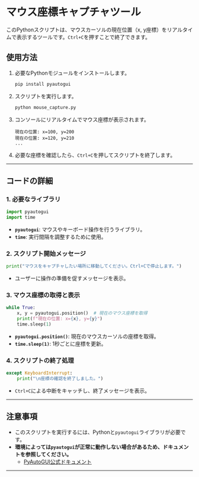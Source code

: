 
# マウス座標キャプチャツール

このPythonスクリプトは、マウスカーソルの現在位置（x, y座標）をリアルタイムで表示するツールです。`Ctrl+C`を押すことで終了できます。

## 使用方法

1. 必要なPythonモジュールをインストールします。
   ```bash
   pip install pyautogui
   ```

2. スクリプトを実行します。
   ```bash
   python mouse_capture.py
   ```

3. コンソールにリアルタイムでマウス座標が表示されます。
   ```
   現在の位置: x=100, y=200
   現在の位置: x=120, y=210
   ...
   ```

6. 必要な座標を確認したら、`Ctrl+C`を押してスクリプトを終了します。

---

## コードの詳細

### 1. 必要なライブラリ
```python
import pyautogui
import time
```
- **`pyautogui`**: マウスやキーボード操作を行うライブラリ。
- **`time`**: 実行間隔を調整するために使用。

### 2. スクリプト開始メッセージ
```python
print("マウスをキャプチャしたい場所に移動してください。Ctrl+Cで停止します。")
```
- ユーザーに操作の準備を促すメッセージを表示。

### 3. マウス座標の取得と表示
```python
while True:
    x, y = pyautogui.position()  # 現在のマウス座標を取得
    print(f"現在の位置: x={x}, y={y}")
    time.sleep(1)
```
- **`pyautogui.position()`**: 現在のマウスカーソルの座標を取得。
- **`time.sleep(1)`**: 1秒ごとに座標を更新。

### 4. スクリプトの終了処理
```python
except KeyboardInterrupt:
    print("\n座標の確認を終了しました。")
```
- `Ctrl+C`による中断をキャッチし、終了メッセージを表示。

---

## 注意事項

- このスクリプトを実行するには、Pythonと`pyautogui`ライブラリが必要です。
- **環境によっては`pyautogui`が正常に動作しない場合があるため、ドキュメントを参照してください。**
  - [PyAutoGUI公式ドキュメント](https://pyautogui.readthedocs.io/)

---
